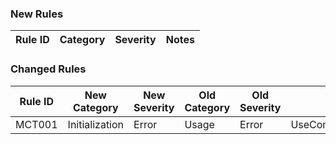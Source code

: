 ﻿### New Rules

Rule ID | Category | Severity | Notes
--------|----------|----------|--------------------

### Changed Rules

Rule ID | New Category | New Severity | Old Category | Old Severity | Notes
--------|--------------|--------------|--------------|--------------|-------
MCT001 | Initialization | Error | Usage | Error | UseCommunityToolkitInitializationAnalyzer